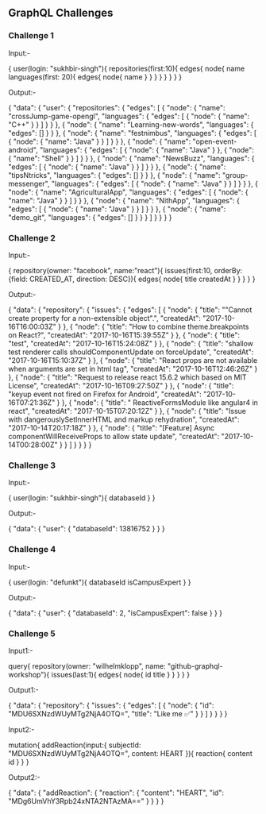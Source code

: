 ## GraphQL Challenges

### Challenge 1

Input:-

{
  user(login: "sukhbir-singh"){
    repositories(first:10){
      edges{
        node{
          name
          languages(first: 20){
            edges{
              node{
                name
              }
            }
          }
        }
      }
    }
  }
}


Output:-

{
  "data": {
    "user": {
      "repositories": {
        "edges": [
          {
            "node": {
              "name": "crossJump-game-opengl",
              "languages": {
                "edges": [
                  {
                    "node": {
                      "name": "C++"
                    }
                  }
                ]
              }
            }
          },
          {
            "node": {
              "name": "Learning-new-words",
              "languages": {
                "edges": []
              }
            }
          },
          {
            "node": {
              "name": "festnimbus",
              "languages": {
                "edges": [
                  {
                    "node": {
                      "name": "Java"
                    }
                  }
                ]
              }
            }
          },
          {
            "node": {
              "name": "open-event-android",
              "languages": {
                "edges": [
                  {
                    "node": {
                      "name": "Java"
                    }
                  },
                  {
                    "node": {
                      "name": "Shell"
                    }
                  }
                ]
              }
            }
          },
          {
            "node": {
              "name": "NewsBuzz",
              "languages": {
                "edges": [
                  {
                    "node": {
                      "name": "Java"
                    }
                  }
                ]
              }
            }
          },
          {
            "node": {
              "name": "tipsNtricks",
              "languages": {
                "edges": []
              }
            }
          },
          {
            "node": {
              "name": "group-messenger",
              "languages": {
                "edges": [
                  {
                    "node": {
                      "name": "Java"
                    }
                  }
                ]
              }
            }
          },
          {
            "node": {
              "name": "AgriculturalApp",
              "languages": {
                "edges": [
                  {
                    "node": {
                      "name": "Java"
                    }
                  }
                ]
              }
            }
          },
          {
            "node": {
              "name": "NithApp",
              "languages": {
                "edges": [
                  {
                    "node": {
                      "name": "Java"
                    }
                  }
                ]
              }
            }
          },
          {
            "node": {
              "name": "demo_git",
              "languages": {
                "edges": []
              }
            }
          }
        ]
      }
    }
  }
}


### Challenge 2

Input:-

{
  repository(owner: "facebook", name:"react"){
    issues(first:10, orderBy:{field: CREATED_AT, direction: DESC}){
      edges{
        node{
          title
          createdAt
        }
      }
    }
  }
}

Output:-

{
  "data": {
    "repository": {
      "issues": {
        "edges": [
          {
            "node": {
              "title": "\"Cannot create property for a non-extensible object\".",
              "createdAt": "2017-10-16T16:00:03Z"
            }
          },
          {
            "node": {
              "title": "How to combine theme.breakpoints on React?",
              "createdAt": "2017-10-16T15:39:55Z"
            }
          },
          {
            "node": {
              "title": "test",
              "createdAt": "2017-10-16T15:24:08Z"
            }
          },
          {
            "node": {
              "title": "shallow test renderer calls shouldComponentUpdate on forceUpdate",
              "createdAt": "2017-10-16T15:10:37Z"
            }
          },
          {
            "node": {
              "title": "React props are not available when arguments are set in html tag",
              "createdAt": "2017-10-16T12:46:26Z"
            }
          },
          {
            "node": {
              "title": "Request to release react 15.6.2 which based on MIT License",
              "createdAt": "2017-10-16T09:27:50Z"
            }
          },
          {
            "node": {
              "title": "keyup event not fired on Firefox for Android",
              "createdAt": "2017-10-16T07:21:36Z"
            }
          },
          {
            "node": {
              "title": " ReactiveFormsModule like angular4 in react",
              "createdAt": "2017-10-15T07:20:12Z"
            }
          },
          {
            "node": {
              "title": "Issue with dangerouslySetInnerHTML and markup rehydration",
              "createdAt": "2017-10-14T20:17:18Z"
            }
          },
          {
            "node": {
              "title": "[Feature] Async componentWillReceiveProps to allow state update",
              "createdAt": "2017-10-14T00:28:00Z"
            }
          }
        ]
      }
    }
  }
}

### Challenge 3

Input:-

{
  user(login: "sukhbir-singh"){
    databaseId
  }
}

Output:-

{
  "data": {
    "user": {
      "databaseId": 13816752
    }
  }
}

### Challenge 4

Input:-

{
  user(login: "defunkt"){
    databaseId
    isCampusExpert
  }
}

Output:-

{
  "data": {
    "user": {
      "databaseId": 2,
      "isCampusExpert": false
    }
  }
}

### Challenge 5

Input1:-

query{
  repository(owner: "wilhelmklopp", name: "github-graphql-workshop"){
    issues(last:1){
      edges{
        node{
          id
          title
        }
      }
    }
  }
}


Output1:-

{
  "data": {
    "repository": {
      "issues": {
        "edges": [
          {
            "node": {
              "id": "MDU6SXNzdWUyMTg2NjA4OTQ=",
              "title": "Like me ✅"
            }
          }
        ]
      }
    }
  }
}

Input2:-

mutation{
  addReaction(input:{
    subjectId: "MDU6SXNzdWUyMTg2NjA4OTQ=",
    content: HEART
  }){
    reaction{
      content
      id
    }
  }
}

Output2:-

{
  "data": {
    "addReaction": {
      "reaction": {
        "content": "HEART",
        "id": "MDg6UmVhY3Rpb24xNTA2NTAzMA=="
      }
    }
  }
}



